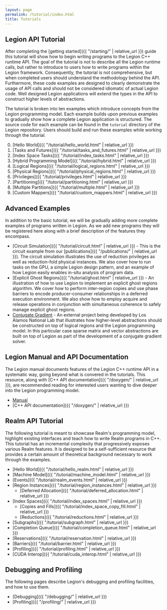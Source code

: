 ```yaml
---
layout: page
permalink: /tutorial/index.html
title: Tutorials
---
```


## Legion API Tutorial

After completing the [getting started]({{ "/starting/" | relative_url }}) guide this tutorial
will show how to begin writing programs to the Legion C++ runtime
API. The goal of the tutorial is not to describe all the Legion
runtime calls, but rather to introduce to users how to write programs
within the Legion framework. Consequently, the tutorial is not
comprehensive, but when completed users should understand the
methodology behind the API. Furthermore, these code examples are
designed to clearly demonstrate the usage of API calls and should not
be considered idiomatic of actual Legion code. Well designed Legion
applications will extend the types in the API to construct higher
levels of abstractions.

The tutorial is broken into ten examples which introduce concepts from
the Legion programming model. Each example builds upon previous
examples to gradually show how a complete Legion application is
structured. The source code for each example can be found in the
`tutorial` directory of the Legion repository. Users should build and
run these examples while working through the tutorial.

 0. [Hello World]({{ "/tutorial/hello_world.html" | relative_url }})
 1. [Tasks and Futures]({{ "/tutorial/tasks_and_futures.html" | relative_url }})
 2. [Index Space Tasks]({{ "/tutorial/index_tasks.html" | relative_url }})
 3. [Hybrid Programming Model]({{ "/tutorial/hybrid.html" | relative_url }})
 4. [Logical Regions]({{ "/tutorial/logical_regions.html" | relative_url }})
 5. [Physical Regions]({{ "/tutorial/physical_regions.html" | relative_url }})
 6. [Privileges]({{ "/tutorial/privileges.html" | relative_url }})
 7. [Partitioning]({{ "/tutorial/partitioning.html" | relative_url }})
 8. [Multiple Partitions]({{ "/tutorial/multiple.html" | relative_url }})
 9. [Custom Mappers]({{ "/tutorial/custom_mappers.html" | relative_url }})

## Advanced Examples

In addition to the basic tutorial, we will be gradually adding more
complete examples of programs written in Legion. As we add new
programs they will be registered here along with a brief description
of the features they encompass.

  * [Circuit Simulation]({{ "/tutorial/circuit.html" | relative_url }}) - This is the circuit
    example from our [publications]({{ "/publications/" | relative_url }}). The circuit
    simulation illustrates the use of reduction privileges as well as
    reduction-fold physical instances.  We also cover how to run tasks
    on the GPU, a simple Legion design pattern, and an example of how
    Legion easily enables in-situ analysis of program data.
  * [Explicit Ghost Regions]({{ "/tutorial/ghost.html" | relative_url }}) - An illustration
    of how to use Legion to implement an explicit ghost regions
    algorithm. We cover how to perform inter-region copies and use
    phase barriers to encode producer-consumer relationships in a
    deferred execution environment.  We also show how to employ
    acquire and release operations in conjunction with simultaneous
    coherence to safely manage explicit ghost regions.
  * [Conjugate Gradient](https://github.com/lanl/CODY/tree/master/legion/legion-hpcg) -
    An external project being developed by Los Alamos National Lab
    that illustrates how higher-level abstractions should be
    constructed on top of logical regions and the Legion programming
    model. In this particular case sparse matrix and vector
    abstractions are built on top of Legion as part of the development
    of a conjugate gradient solver.

## Legion Manual and API Documentation

The Legion manual documents features of the Legion C++ runtime API in
a systematic way, going beyond what is convered in the tutorials. This
resource, along with [C++ API documentation]({{ "/doxygen/" | relative_url }}), are
recommended reading for interested users wanting to dive deeper into
the Legion programming model.

  * [Manual](/pdfs/legion-manual.pdf)
  * [C++ API documentation]({{ "/doxygen/" | relative_url }})
  
## Realm API Tutorial

The following tutorial is meant to showcase Realm's programming
model, highlight existing interfaces and teach how to write Realm
programs in C++. This tutorial has an
incremental complexity that progressively exposes various Realm features.
It is designed to be a self-sufficient resource that provides a certain
amount of theoretical background necessary to work through the
examples.

 * [Hello World]({{ "/tutorial/hello_realm.html" | relative_url }})
 * [Machine Model]({{ "/tutorial/machine_model.html" | relative_url }})
 * [Events]({{ "/tutorial/realm_events.html" | relative_url }})
 * [Region Instances]({{ "/tutorial/region_instances.html" | relative_url }})
   - [Deferred Allocation]({{ "/tutorial/deferred_allocation.html" | relative_url }})
 * [Index Spaces]({{ "/tutorial/index_spaces.html" | relative_url }})
   - [Copies and Fills]({{ "/tutorial/index_space_copy_fill.html" | relative_url }})
   - [Reductions]({{ "/tutorial/reductions.html" | relative_url }})
 * [Subgraphs]({{ "/tutorial/subgraph.html" | relative_url }})
 * [Completion Queue]({{ "/tutorial/completion_queue.html" | relative_url }})
 * [Reservations]({{ "/tutorial/reservation.html" | relative_url }})
 * [Barriers]({{ "/tutorial/barrier.html" | relative_url }})
 * [Profiling]({{ "/tutorial/profiling.html" | relative_url }})
 * [CUDA Interop]({{ "/tutorial/cuda_interop.html" | relative_url }})

## Debugging and Profiling

The following pages describe Legion's debugging and profiling
facilities, and how to use them.

  * [Debugging]({{ "/debugging/" | relative_url }})
  * [Profiling]({{ "/profiling/" | relative_url }})
